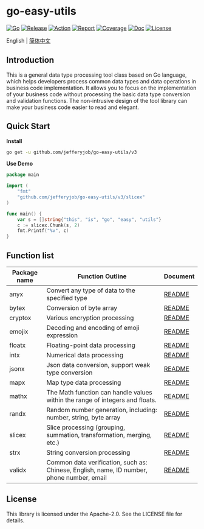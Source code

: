 # go-easy-utils

[![Go](https://img.shields.io/badge/Go->=1.24-green)](https://go.dev)
[![Release](https://img.shields.io/github/v/release/jefferyjob/go-easy-utils.svg)](https://github.com/jefferyjob/go-easy-utils/releases)
[![Action](https://github.com/jefferyjob/go-easy-utils/actions/workflows/go.yml/badge.svg)](https://github.com/jefferyjob/go-easy-utils/actions/workflows/go.yml)
[![Report](https://goreportcard.com/badge/github.com/jefferyjob/go-easy-utils)](https://goreportcard.com/report/github.com/jefferyjob/go-easy-utils)
[![Coverage](https://codecov.io/gh/jefferyjob/go-easy-utils/branch/main/graph/badge.svg)](https://codecov.io/gh/jefferyjob/go-easy-utils)
[![Doc](https://img.shields.io/badge/go.dev-reference-brightgreen?logo=go&logoColor=white&style=flat)](https://pkg.go.dev/github.com/jefferyjob/go-easy-utils/v3)
[![License](https://img.shields.io/github/license/jefferyjob/go-easy-utils)](https://github.com/jefferyjob/go-easy-utils/blob/main/LICENSE)

English | [简体中文](README.md)

## Introduction
This is a general data type processing tool class based on Go language, which helps developers process common data types and data operations in business code implementation. It allows you to focus on the implementation of your business code without processing the basic data type conversion and validation functions. The non-intrusive design of the tool library can make your business code easier to read and elegant.

## Quick Start
**Install**
```bash
go get -u github.com/jefferyjob/go-easy-utils/v3
```

**Use Demo**
```go
package main

import (
	"fmt"
	"github.com/jefferyjob/go-easy-utils/v3/slicex"
)

func main() {
	var s = []string{"this", "is", "go", "easy", "utils"}
	c := slicex.Chunk(s, 2)
	fmt.Printf("%v", c)
}
```

## Function list

| Package name | Function Outline                                                                          | Document             |
|--------------| ----------------------------------------------------------------------------------------- |----------------------|
| anyx         | Convert any type of data to the specified type                                            | [README](anyx)    |
| bytex        | Conversion of byte array                                                                  | [README](bytex)   |
| cryptox      | Various encryption processing                                                             | [README](cryptox) |
| emojix       | Decoding and encoding of emoji expression                                                 | [README](emojix)  |
| floatx       | Floating-point data processing                                                            | [README](floatx)  |
| intx         | Numerical data processing                                                                 | [README](intUtil)    |
| jsonx        | Json data conversion, support weak type conversion                                        | [README](jsonx)   |
| mapx         | Map type data processing                                                                  | [README](mapx)    |
| mathx        | The Math function can handle values within the range of integers and floats.              | [README](mathx)   |
| randx        | Random number generation, including: number, string, byte array                           | [README](randUtil)   |
| slicex       | Slice processing (grouping, summation, transformation, merging, etc.)                     | [README](slicex)  |
| strx         | String conversion processing                                                              | [README](strx)    |
| validx       | Common data verification, such as: Chinese, English, name, ID number, phone number, email | [README](validx)  |


## License
This library is licensed under the Apache-2.0. See the LICENSE file for details.